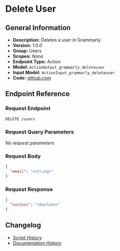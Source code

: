<!-- BEGIN GENERATED CONTENT -->
# Delete User

## General Information

- **Description:** Deletes a user in Grammarly
- **Version:** 1.0.0
- **Group:** Users
- **Scopes:** _None_
- **Endpoint Type:** Action
- **Model:** `ActionOutput_grammarly_deleteuser`
- **Input Model:** `ActionInput_grammarly_deleteuser`
- **Code:** [github.com](https://github.com/NangoHQ/integration-templates/tree/main/integrations/grammarly/actions/delete-user.ts)


## Endpoint Reference

### Request Endpoint

`DELETE /users`

### Request Query Parameters

_No request parameters_

### Request Body

```json
{
  "email": "<string>"
}
```

### Request Response

```json
{
  "success": "<boolean>"
}
```

## Changelog

- [Script History](https://github.com/NangoHQ/integration-templates/commits/main/integrations/grammarly/actions/delete-user.ts)
- [Documentation History](https://github.com/NangoHQ/integration-templates/commits/main/integrations/grammarly/actions/delete-user.md)

<!-- END  GENERATED CONTENT -->

